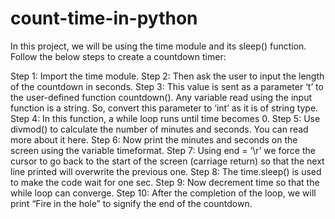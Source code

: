 # count-time-in-python
In this project, we will be using the time module and its sleep() function. Follow the below steps to create a countdown timer:

Step 1: Import the time module.
Step 2: Then ask the user to input the length of the countdown in seconds.
Step 3: This value is sent as a parameter ‘t’ to the user-defined function countdown(). Any variable read using the input function is a string. So, convert this parameter to ‘int’ as it is of string type.
Step 4: In this function, a while loop runs until time becomes 0.
Step 5: Use divmod() to calculate the number of minutes and seconds. You can read more about it here.
Step 6: Now print the minutes and seconds on the screen using the variable timeformat.
Step 7: Using end = ‘\r’ we force the cursor to go back to the start of the screen (carriage return) so that the next line printed will overwrite the previous one.
Step 8: The time.sleep() is used to make the code wait for one sec.
Step 9: Now decrement time so that the while loop can converge.
Step 10: After the completion of the loop, we will print “Fire in the hole” to signify the end of the countdown.
